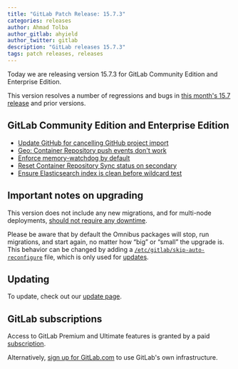 ```yaml
---
title: "GitLab Patch Release: 15.7.3"
categories: releases
author: Ahmad Tolba
author_gitlab: ahyield
author_twitter: gitlab
description: "GitLab releases 15.7.3"
tags: patch releases, releases
---
```



Today we are releasing version 15.7.3 for GitLab Community Edition and Enterprise Edition.

This version resolves a number of regressions and bugs in
[this month's 15.7 release](/releases/2022/12/22/gitlab-15-7-released/) and
prior versions.

## GitLab Community Edition and Enterprise Edition

* [Update GitHub for cancelling GitHub project import](https://gitlab.com/gitlab-org/gitlab/-/merge_requests/107440)
* [Geo: Container Repository push events don't work](https://gitlab.com/gitlab-org/gitlab/-/merge_requests/107842)
* [Enforce memory-watchdog by default](https://gitlab.com/gitlab-org/gitlab/-/merge_requests/108112)
* [Reset Container Repository Sync status on secondary](https://gitlab.com/gitlab-org/gitlab/-/merge_requests/108153)
* [Ensure Elasticsearch index is clean before wildcard test](https://gitlab.com/gitlab-org/gitlab/-/merge_requests/108393)

## Important notes on upgrading

This version does not include any new migrations, and for multi-node deployments, [should not require any downtime](https://docs.gitlab.com/ee/update/#upgrading-without-downtime).

Please be aware that by default the Omnibus packages will stop, run migrations,
and start again, no matter how “big” or “small” the upgrade is. This behavior
can be changed by adding a [`/etc/gitlab/skip-auto-reconfigure`](http://docs.gitlab.com/omnibus/update/README.html) file,
which is only used for [updates](https://docs.gitlab.com/omnibus/update/README.html).

## Updating

To update, check out our [update page](/update/).

## GitLab subscriptions

Access to GitLab Premium and Ultimate features is granted by a paid [subscription](/pricing/).

Alternatively, [sign up for GitLab.com](https://gitlab.com/users/sign_in)
to use GitLab's own infrastructure.
